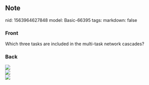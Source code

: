 ## Note
nid: 1563964627848
model: Basic-66395
tags: 
markdown: false

### Front
Which three tasks are included in the multi-task network cascades?

### Back
<img src="Screenshot%202019-07-24%20at%2012.45.56.png">
<div><img src="Screenshot%202019-07-24%20at%2012.46.11.png"></div>
<div><img src="Screenshot%202019-07-24%20at%2012.46.16.png"></div>
